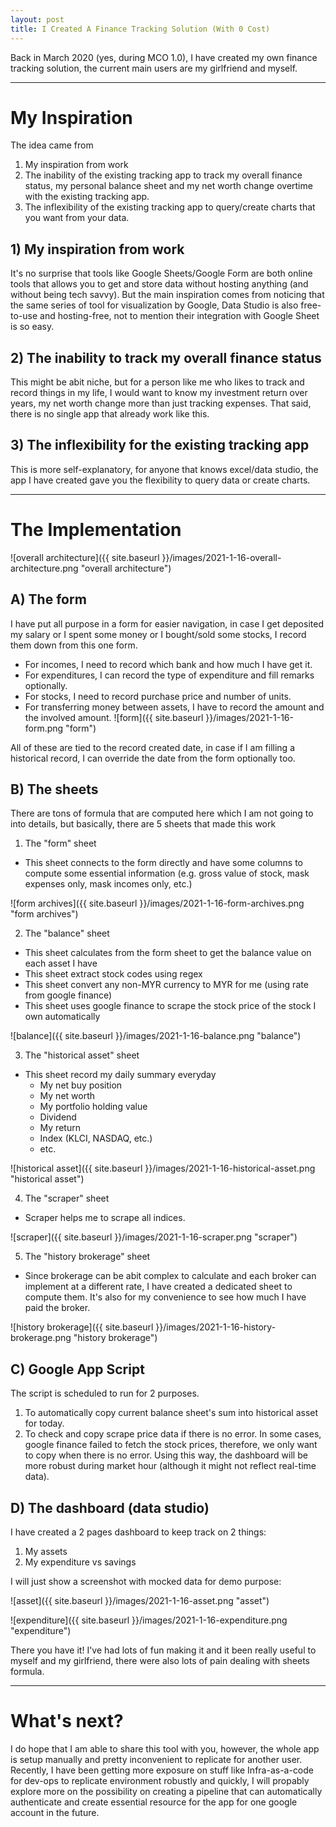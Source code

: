```yaml
---
layout: post
title: I Created A Finance Tracking Solution (With 0 Cost)
---
```


Back in March 2020 (yes, during MCO 1.0), I have created my own finance tracking solution, the current main users are my girlfriend and myself.  

----
# My Inspiration
The idea came from 
1. My inspiration from work
2. The inability of the existing tracking app to track my overall finance status, my personal balance sheet and my net worth change overtime with the existing tracking app.
3. The inflexibility of the existing tracking app to query/create charts that you want from your data.  
  
## 1) My inspiration from work
It's no surprise that tools like Google Sheets/Google Form are both online tools that allows you to get and store data without hosting anything (and without being tech savvy). But the main inspiration comes from noticing that the same series of tool for visualization by Google, Data Studio is also free-to-use and hosting-free, not to mention their integration with Google Sheet is so easy.  
  
## 2) The inability to track my overall finance status
This might be abit niche, but for a person like me who likes to track and record things in my life, I would want to know my investment return over years, my net worth change more than just tracking expenses. That said, there is no single app that already work like this.  
  
## 3) The inflexibility for the existing tracking app
This is more self-explanatory, for anyone that knows excel/data studio, the app I have created gave you the flexibility to query data or create charts.  
  
----
# The Implementation

![overall architecture]({{ site.baseurl }}/images/2021-1-16-overall-architecture.png "overall architecture")  
  
## A) The form  
  
I have put all purpose in a form for easier navigation, in case I get deposited my salary or I spent some money or I bought/sold some stocks, I record them down from this one form.  
- For incomes, I need to record which bank and how much I have get it.
- For expenditures, I can record the type of expenditure and fill remarks optionally.
- For stocks, I need to record purchase price and number of units.
- For transferring money between assets, I have to record the amount and the involved amount.
![form]({{ site.baseurl }}/images/2021-1-16-form.png "form")  
  
All of these are tied to the record created date, in case if I am filling a historical record, I can override the date from the form optionally too.  
  
## B) The sheets
There are tons of formula that are computed here which I am not going to into details, but basically, there are 5 sheets that made this work  
1) The "form" sheet  
- This sheet connects to the form directly and have some columns to compute some essential information (e.g. gross value of stock, mask expenses only, mask incomes only, etc.)    
  
![form archives]({{ site.baseurl }}/images/2021-1-16-form-archives.png "form archives")  
  
2) The "balance" sheet  
- This sheet calculates from the form sheet to get the balance value on each asset I have
- This sheet extract stock codes using regex
- This sheet convert any non-MYR currency to MYR for me (using rate from google finance)
- This sheet uses google finance to scrape the stock price of the stock I own automatically   
  
![balance]({{ site.baseurl }}/images/2021-1-16-balance.png "balance")  
  
3) The "historical asset" sheet  
- This sheet record my daily summary everyday 
  - My net buy position
  - My net worth
  - My portfolio holding value
  - Dividend
  - My return
  - Index (KLCI, NASDAQ, etc.)
  - etc.
  
![historical asset]({{ site.baseurl }}/images/2021-1-16-historical-asset.png "historical asset")  
  
4) The "scraper" sheet  
- Scraper helps me to scrape all indices.  
  
![scraper]({{ site.baseurl }}/images/2021-1-16-scraper.png "scraper")  
  
5) The "history brokerage" sheet  
- Since brokerage can be abit complex to calculate and each broker can implement at a different rate, I have created a dedicated sheet to compute them. It's also for my convenience to see how much I have paid the broker.  
  
![history brokerage]({{ site.baseurl }}/images/2021-1-16-history-brokerage.png "history brokerage")    
  
## C) Google App Script
The script is scheduled to run for 2 purposes.  
1. To automatically copy current balance sheet's sum into historical asset for today.
2. To check and copy scrape price data if there is no error. In some cases, google finance failed to fetch the stock prices, therefore, we only want to copy when there is no error. Using this way, the dashboard will be more robust during market hour (although it might not reflect real-time data).  
  
## D) The dashboard (data studio)
I have created a 2 pages dashboard to keep track on 2 things:  
1. My assets
2. My expenditure vs savings  
  
I will just show a screenshot with mocked data for demo purpose:  
  
![asset]({{ site.baseurl }}/images/2021-1-16-asset.png "asset")  
  
![expenditure]({{ site.baseurl }}/images/2021-1-16-expenditure.png "expenditure")  
  
There you have it! I've had lots of fun making it and it been really useful to myself and my girlfriend, there were also lots of pain dealing with sheets formula.  
  
----
# What's next?
I do hope that I am able to share this tool with you, however, the whole app is setup manually and pretty inconvenient to replicate for another user. Recently, I have been getting more exposure on stuff like Infra-as-a-code for dev-ops to replicate environment robustly and quickly, I will propably explore more on the possibility on creating a pipeline that can automatically authenticate and create essential resource for the app for one google account in the future.
